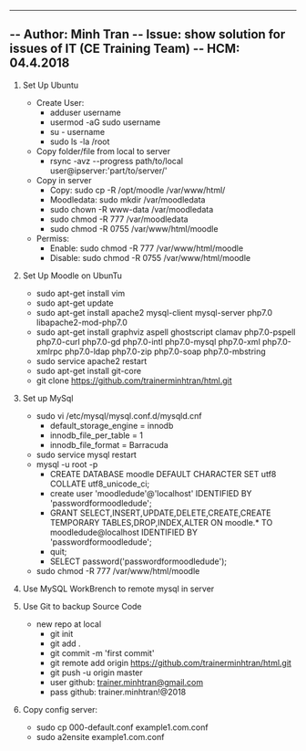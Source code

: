 -----------
-- Author: Minh Tran
-- Issue: show solution for issues of IT (CE Training Team)
-- HCM: 04.4.2018
-----------
1. Set Up Ubuntu 
    - Create User: 
        + adduser username
        + usermod -aG sudo username
        + su - username
        + sudo ls -la /root
    - Copy folder/file from local to server
        + rsync -avz --progress path/to/local user@ipserver:'part/to/server/'
    - Copy in server
        - Copy: sudo cp -R /opt/moodle /var/www/html/
        - Moodledata: sudo mkdir /var/moodledata
        - sudo chown -R www-data /var/moodledata
        - sudo chmod -R 777 /var/moodledata
        - sudo chmod -R 0755 /var/www/html/moodle
    - Permiss:
        + Enable: sudo chmod -R 777 /var/www/html/moodle
        + Disable: sudo chmod -R 0755 /var/www/html/moodle



2. Set Up Moodle on UbunTu
    - sudo apt-get install vim
    - sudo apt-get update
    - sudo apt-get install apache2 mysql-client mysql-server php7.0 libapache2-mod-php7.0
    - sudo apt-get install graphviz aspell ghostscript clamav php7.0-pspell php7.0-curl php7.0-gd php7.0-intl php7.0-mysql php7.0-xml php7.0-xmlrpc php7.0-ldap php7.0-zip php7.0-soap php7.0-mbstring
    - sudo service apache2 restart
    - sudo apt-get install git-core
    - git clone https://github.com/trainerminhtran/html.git
3. Set up MySql
    - sudo vi /etc/mysql/mysql.conf.d/mysqld.cnf
        + default_storage_engine = innodb
        + innodb_file_per_table = 1
        + innodb_file_format = Barracuda
    - sudo service mysql restart
    - mysql -u root -p
        + CREATE DATABASE moodle DEFAULT CHARACTER SET utf8 COLLATE utf8_unicode_ci;
        + create user 'moodledude'@'localhost' IDENTIFIED BY 'passwordformoodledude';
        + GRANT SELECT,INSERT,UPDATE,DELETE,CREATE,CREATE TEMPORARY TABLES,DROP,INDEX,ALTER ON moodle.* TO moodledude@localhost IDENTIFIED BY 'passwordformoodledude';
        + quit;
        + SELECT password('passwordformoodledude');
    - sudo chmod -R 777 /var/www/html/moodle
4. Use MySQL WorkBrench to remote mysql in server
5. Use Git to backup Source Code
    - new repo at local
        + git init
        + git add .
        + git commit -m 'first commit'
        + git remote add origin https://github.com/trainerminhtran/html.git
        + git push -u origin master
        + user github: trainer.minhtran@gmail.com
        + pass github: trainer.minhtran!@2018
6. Copy config server: 
    - sudo cp 000-default.conf example1.com.conf
    - sudo a2ensite example1.com.conf